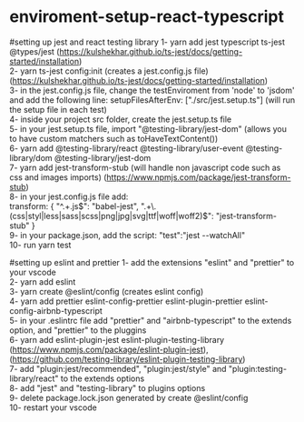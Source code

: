 # enviroment-setup-react-typescript
#setting up jest and react testing library
1- yarn add jest typescript ts-jest @types/jest (https://kulshekhar.github.io/ts-jest/docs/getting-started/installation) \
2- yarn ts-jest config:init (creates a jest.config.js file) (https://kulshekhar.github.io/ts-jest/docs/getting-started/installation) \
3- in the jest.config.js file, change the testEnviroment from 'node' to 'jsdom' and add the following line: setupFilesAfterEnv: ["./src/jest.setup.ts"] (will run the setup file in each test) \
4- inside your project src folder, create the jest.setup.ts file \
5- in your jest.setup.ts file, import "@testing-library/jest-dom" (allows you to have custom matchers such as toHaveTextContent()) \
6- yarn add @testing-library/react @testing-library/user-event @testing-library/dom @testing-library/jest-dom \
7- yarn add jest-transform-stub (will handle non javascript code such as css and images imports) (https://www.npmjs.com/package/jest-transform-stub) \
8- in your jest.config.js file add: \
transform: { "^.+\.js$": "babel-jest", ".+\.(css|styl|less|sass|scss|png|jpg|svg|ttf|woff|woff2)$": "jest-transform-stub" } \
9- in your package.json, add the script: "test":"jest --watchAll" \
10- run yarn test

#setting up eslint and prettier
1- add the extensions "eslint" and "prettier" to your vscode \
2- yarn add eslint \
3- yarn create @eslint/config (creates eslint config) \
4- yarn add prettier eslint-config-prettier eslint-plugin-prettier eslint-config-airbnb-typescript \
5- in your .eslintrc file add "prettier" and "airbnb-typescript" to the extends option, and "prettier" to the pluggins \
6- yarn add eslint-plugin-jest eslint-plugin-testing-library (https://www.npmjs.com/package/eslint-plugin-jest), (https://github.com/testing-library/eslint-plugin-testing-library) \
7- add "plugin:jest/recommended", "plugin:jest/style" and "plugin:testing-library/react" to the extends options \
8- add "jest" and "testing-library" to plugins options \
9- delete package.lock.json generated by create @eslint/config \
10- restart your vscode
